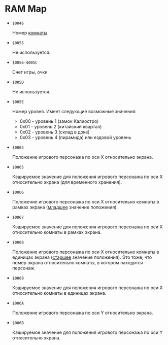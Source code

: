 # RAM Map

* `$0046`

  Номер [комнаты](terminology.md#комнаты).
* `$0055`

  Не используется.
* `$0056-$005C`

  Счет игры, очки
* `$005D`

  Не используется.
* `$005E`

  Номер уровня. Имеет следующие возможные значения:

  * 0x00 - уровень 1 (замок Калиостро)
  * 0x01 - уровень 2 (китайский квартал)
  * 0x02 - уровень 3 (склад в доке)
  * 0x03 - уровень 4 (пирамида) или ездовой уровень
* `$0064`

  Положение игрового персонажа по оси X относительно экрана.
* `$0065`

  Кэшируемое значение для положения игрового персонажа по оси X относительно экрана (для временного хранения).
* `$0066`

  Положение игрового персонажа по оси X относительно комнаты в рамках экрана ([младшее](terminology.md#позиционирование) значение положения).
* `$0067`

  Кэшируемое значение для положения игрового персонажа по оси X относительно комнаты в рамках экрана.
* `$0068`

  Положение игрового персонажа по оси X относительно комнаты в единицах экрана ([старшее](terminology.md#позиционирование) значение положения).
  Это тоже, что номер экрана относительно комнаты, в котором находится персонаж.
* `$0069`

  Кэшируемое значение для положения игрового персонажа по оси X относительно комнаты в единицах экрана.
* `$006A`

  Положение игрового персонажа по оси Y относительно экрана.
* `$006B`

  Кэшируемое значение для положения игрового персонажа по оси Y относительно экрана.